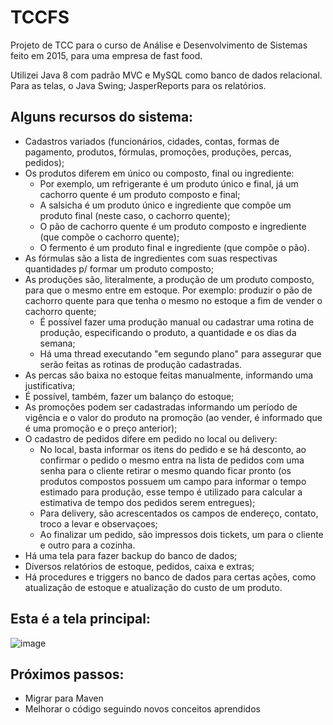 # TCCFS
Projeto de TCC para o curso de Análise e Desenvolvimento de Sistemas feito em 2015, para uma empresa de fast food.

Utilizei Java 8 com padrão MVC e MySQL como banco de dados relacional. Para as telas, o Java Swing; JasperReports para os relatórios.

## Alguns recursos do sistema:
* Cadastros variados (funcionários, cidades, contas, formas de pagamento, produtos, fórmulas, promoções, produções, percas, pedidos);
* Os produtos diferem em único ou composto, final ou ingrediente:
  - Por exemplo, um refrigerante é um produto único e final, já um cachorro quente é um produto composto e final;
  - A salsicha é um produto único e ingrediente que compõe um produto final (neste caso, o cachorro quente);
  - O pão de cachorro quente é um produto composto e ingrediente (que compõe o cachorro quente);
  - O fermento é um produto final e ingrediente (que compõe o pão).
* As fórmulas são a lista de ingredientes com suas respectivas quantidades p/ formar um produto composto;
* As produções são, literalmente, a produção de um produto composto, para que o mesmo entre em estoque. Por exemplo: produzir o pão de cachorro quente para que tenha o mesmo no estoque a fim de vender o cachorro quente;
  - É possível fazer uma produção manual ou cadastrar uma rotina de produção, especificando o produto, a quantidade e os dias da semana;
  - Há uma thread executando "em segundo plano" para assegurar que serão feitas as rotinas de produção cadastradas.
* As percas são baixa no estoque feitas manualmente, informando uma justificativa;
* É possível, também, fazer um balanço do estoque;
* As promoções podem ser cadastradas informando um período de vigência e o valor do produto na promoção (ao vender, é informado que é uma promoção e o preço anterior);
* O cadastro de pedidos difere em pedido no local ou delivery:
  - No local, basta informar os itens do pedido e se há desconto, ao confirmar o pedido o mesmo entra na lista de pedidos com uma senha para o cliente retirar o mesmo quando ficar pronto (os produtos compostos possuem um campo para informar o tempo estimado para produção, esse tempo é utilizado para calcular a estimativa de tempo dos pedidos serem entregues);
  - Para delivery, são acrescentados os campos de endereço, contato, troco a levar e observaçoes;
  - Ao finalizar um pedido, são impressos dois tickets, um para o cliente e outro para a cozinha.
* Há uma tela para fazer backup do banco de dados;
* Diversos relatórios de estoque, pedidos, caixa e extras;
* Há procedures e triggers no banco de dados para certas ações, como atualização de estoque e atualização do custo de um produto.

## Esta é a tela principal:

![image](https://github.com/mychellmotta/tccfs/assets/13575346/e349010f-37fc-40d5-9907-d0dd2331353e)

## Próximos passos:
* Migrar para Maven
* Melhorar o código seguindo novos conceitos aprendidos

